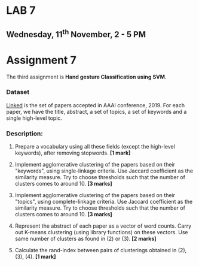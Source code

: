 # LAB 7

## Wednesday, 11<sup>th</sup> November, 2 - 5 PM

# Assignment 7

The third assignment is **Hand gesture Classification using SVM**.

### Dataset

[Linked](https://drive.google.com/file/d/1g83_ZbWuEiNBja9welgFCsVlRVChTBn0/view?usp=sharing) is the set of papers accepted in AAAI conference, 2019. For each paper, we have the title, abstract, a set of topics, a set of keywords and a single high-level topic.

### Description:

1. Prepare a vocabulary using all these fields (except the high-level keywords), after removing stopwords. **[1 mark]**

2. Implement agglomerative clustering of the papers based on their "keywords", using single-linkage criteria. Use Jaccard coefficient as the similarity measure. Try to choose thresholds such that the number of clusters comes to around 10. **[3 marks]**

3. Implement agglomerative clustering of the papers based on their "topics", using complete-linkage criteria. Use Jaccard coefficient as the similarity measure. Try to choose thresholds such that the number of clusters comes to around 10. **[3 marks]**

4. Represent the abstract of each paper as a vector of word counts. Carry out K-means clustering (using library functions) on these vectors. Use same number of clusters as found in (2) or (3). **[2 marks]**

5. Calculate the rand-index between pairs of clusterings obtained in (2), (3), (4). **[1 mark]**